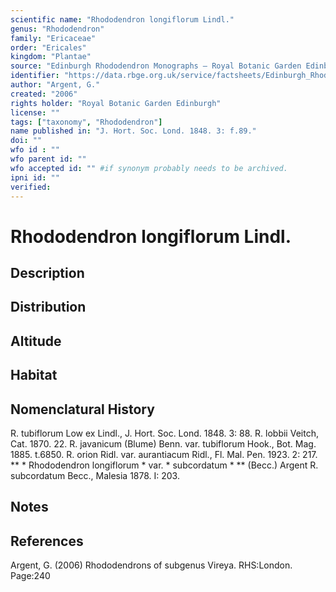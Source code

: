```yaml
---
scientific name: "Rhododendron longiflorum Lindl."
genus: "Rhododendron"
family: "Ericaceae"
order: "Ericales"
kingdom: "Plantae"
source: "Edinburgh Rhododendron Monographs – Royal Botanic Garden Edinburgh"
identifier: "https://data.rbge.org.uk/service/factsheets/Edinburgh_Rhododendron_Monographs.xhtml"
author: "Argent, G."
created: "2006"
rights holder: "Royal Botanic Garden Edinburgh"
license: ""
tags: ["taxonomy", "Rhododendron"]
name published in: "J. Hort. Soc. Lond. 1848. 3: f.89."
doi: ""
wfo id : ""
wfo parent id: ""
wfo accepted id: "" #if synonym probably needs to be archived.                      
ipni id: ""
verified:
---
```


                       

# Rhododendron longiflorum Lindl.

## Description


## Distribution


## Altitude


## Habitat


## Nomenclatural History
R. tubiflorum Low ex Lindl., J. Hort. Soc. Lond. 1848. 3: 88. R. lobbii Veitch, Cat. 1870. 22. R. javanicum (Blume) Benn. var. tubiflorum Hook., Bot. Mag. 1885. t.6850. R. orion Ridl. var. aurantiacum Ridl., Fl. Mal. Pen. 1923. 2: 217. ** * Rhododendron longiflorum * var. * subcordatum * ** (Becc.) Argent R. subcordatum Becc., Malesia 1878. I: 203.
                       
## Notes


## References

Argent, G. (2006) Rhododendrons of subgenus Vireya. RHS:London. Page:240
